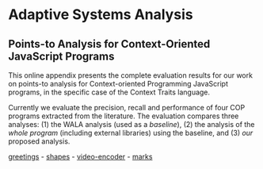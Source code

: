 # Adaptive Systems Analysis

## Points-to Analysis for Context-Oriented JavaScript Programs

This online appendix presents the complete evaluation results for our work on points-to analysis for Context-oriented Programming JavaScript programs, in the specific case of the Context Traits language.

Currently we evaluate the precision, recall and performance of four COP programs extracted from the literature. The evaluation compares three analyses: (1) the WALA analysis (used as a _baseline_), (2) the analysis of the _whole program_ (including external libraries) using the baseline, and (3) _our_ proposed analysis.

[greetings](./greetings.md) -
[shapes](./shapes.md) -
[video-encoder](./video.md) -
[marks](./marks.md)
